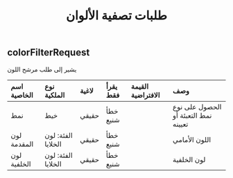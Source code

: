 ﻿---
title: طلبات تصفية الألوان
second_title: Aspose.Cells Cloud Documen
type: docs
url: /ar/specification/model/colorfilterrequest/
description: "Aspose.Cells مواصفات النموذج السحابي: ColorFilterRequest. تعامل بسهولة مع Excel ومستندات جداول البيانات الأخرى التي تحتوي على ميزات مثل الفتح والتوليد والتحرير والتقسيم والدمج والمقارنة والتحويل"
kwords: Excel، Office، جدول البيانات، Cloud REST API، ColorFilterRequest
weight: 50
---
## **colorFilterRequest**

 يشير إلى طلب مرشح اللون

| اسم الخاصية| نوع الملكية| لاغية| يقرأ فقط| القيمة الافتراضية| وصف|
|:- |:- |:- |:- |:- |:- |
| نمط| خيط| حقيقي| خطأ شنيع|| الحصول على نوع نمط التعبئة أو تعيينه|
| لون المقدمة| الفئة: لون الخلايا| حقيقي| خطأ شنيع|| اللون الأمامي|
| لون الخلفية| الفئة: لون الخلايا| حقيقي| خطأ شنيع|| لون الخلفية|

